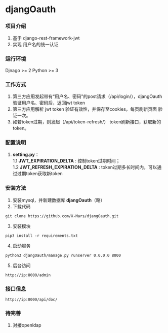 # djangOauth

### 项目介绍

1. 基于 django-rest-framework-jwt 
2. 实现 用户名的统一认证

### 运行环境

Djnago >= 2
Python >= 3 

### 工作方式

1. 第三方应用发起带有“用户名、密码”的post请求（/api/login/），djangOauth 验证用户名、密码后，返回jwt token
2. 第三方应用解析 jwt token 验证有效性，并保存至cookies，每页刷新页面 验证一次。
3. 如若token过期，则发起（/api/token-refresh/） token刷新接口，获取新的token。

### 配置说明

1. **setting.py**：     
1.1 **JWT_EXPIRATION_DELTA** : 控制token过期时间；     
1.2 **JWT_REFRESH_EXPIRATION_DELTA** : token过期多长时间内，可以通过过期token获取新token

### 安装方法

1. 安装mysql，并新建数据库 **djangOauth**（略）
2. 下载代码
```shell
git clone https://github.com/X-Mars/djangOauth.git
```
3. 安装模块
```shell
pip3 install -r requirements.txt
```
4. 启动服务
```shell
python3 djangOauth/manage.py runserver 0.0.0.0 8000
```
5. 后台访问
```url
http://ip:8000/admin
```

### 接口信息

```url
http://ip:8000/api/doc/
```

### 待完善
1. 对接openldap